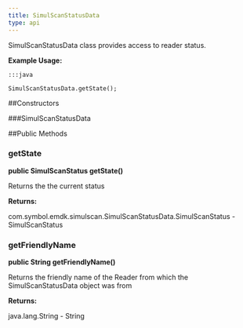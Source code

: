 ```yaml
---
title: SimulScanStatusData
type: api
---
```



SimulScanStatusData class provides access to reader status.
 
 

**Example Usage:**
	
	:::java
	
	SimulScanStatusData.getState();
	


##Constructors

###SimulScanStatusData



##Public Methods

### getState

**public SimulScanStatus getState()**

Returns the the current status

**Returns:**

com.symbol.emdk.simulscan.SimulScanStatusData.SimulScanStatus - SimulScanStatus

### getFriendlyName

**public String getFriendlyName()**

Returns the friendly name of the Reader from which the SimulScanStatusData 
 object was from

**Returns:**

java.lang.String - String

